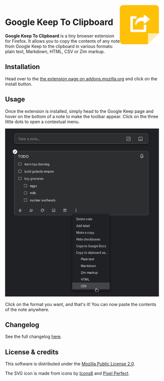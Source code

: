 <img align="right" src="https://raw.githubusercontent.com/cheap-glitch/google-keep-to-clipboard/master/docs/icon.png" alt="Google Keep To Clipboard logo">

# Google Keep To Clipboard

**Google Keep To Clipboard** is a  tiny browser extension for Firefox. It allows
you  to copy  the contents  of any  note from  Google Keep  to the  clipboard in
various formats: plain text, Markdown, HTML, CSV or Zim markup.

## Installation
Head over to the [the extension page on addons.mozilla.org](https://addons.mozilla.org/en-US/firefox/addon/google-keep-to-clipboard)
and click on the install button.

## Usage
Once the extension is  installed, simply head to the Google  Keep page and hover
on the bottom  of a note to make  the toolbar appear. Click on  the three little
dots to open a contextual menu.

![Demo screenshot](https://raw.githubusercontent.com/cheap-glitch/google-keep-to-clipboard/master/docs/screenshot-dark.png)

Click on the format  you want, and that's it! You can now  paste the contents of
the note anywhere.

## Changelog
See the full changelog [here](https://github.com/cheap-glitch/google-keep-to-clipboard/releases).

## License & credits
This software is distributed under the [Mozilla Public License 2.0](https://www.mozilla.org/en-US/MPL/2.0).

The SVG icon is made from icons by [Icons8](https://icons8.com/icons) and [Pixel
Perfect](https://www.flaticon.com/authors/pixel-perfect).
